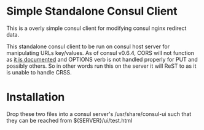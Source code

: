 # Simple Standalone Consul Client
This is a overly simple consul client for modifying consul nginx redirect data. 

This standalone consul client to be run on consul host server for manipulating URLs key/values.  As of consul v0.6.4, CORS will not function as [it is documented](https://www.consul.io/docs/agent/options.html) and OPTIONS verb is not handled properly for PUT and possibly others.  So in other words run this on the server it will ReST to as it is unable to handle CRSS.

# Installation
Drop these two files into a consul server's /usr/share/consul-ui such that they can be reached from ${SERVER}/ui/test.html
